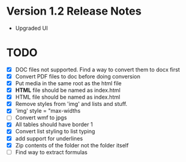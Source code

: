 # Version 1.2 Release Notes

- Upgraded UI

# TODO

- [x] DOC files not supported. Find a way to convert them to docx first
- [x] Convert PDF files to doc before doing conversion
- [x] Put media in the same root as the html file
- [x] **HTML** file should be named as index.html
- [x] HTML file should be named as index.html
- [x] Remove styles from 'img' and lists and stuff.
- [x] 'img' style = "max-widths
- [ ] Convert wmf to jpgs
- [x] All tables should have border 1
- [x] Convert list styling to list typing
- [x] add support for underlines
- [x] Zip contents of the folder not the folder itself
- [ ] Find way to extract formulas
